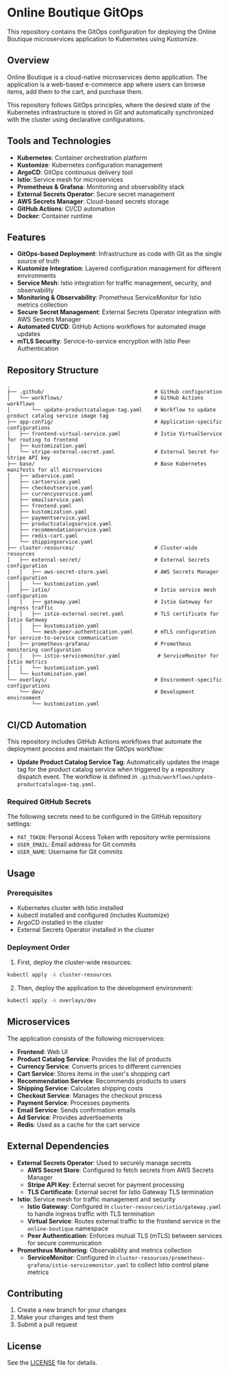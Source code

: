 # Online Boutique GitOps

This repository contains the GitOps configuration for deploying the Online Boutique microservices application to Kubernetes using Kustomize.

## Overview

Online Boutique is a cloud-native microservices demo application. The application is a web-based e-commerce app where users can browse items, add them to the cart, and purchase them.

This repository follows GitOps principles, where the desired state of the Kubernetes infrastructure is stored in Git and automatically synchronized with the cluster using declarative configurations.

## Tools and Technologies

- **Kubernetes**: Container orchestration platform
- **Kustomize**: Kubernetes configuration management
- **ArgoCD**: GitOps continuous delivery tool
- **Istio**: Service mesh for microservices
- **Prometheus & Grafana**: Monitoring and observability stack
- **External Secrets Operator**: Secure secret management
- **AWS Secrets Manager**: Cloud-based secrets storage
- **GitHub Actions**: CI/CD automation
- **Docker**: Container runtime

## Features

- **GitOps-based Deployment**: Infrastructure as code with Git as the single source of truth
- **Kustomize Integration**: Layered configuration management for different environments
- **Service Mesh**: Istio integration for traffic management, security, and observability
- **Monitoring & Observability**: Prometheus ServiceMonitor for Istio metrics collection
- **Secure Secret Management**: External Secrets Operator integration with AWS Secrets Manager
- **Automated CI/CD**: GitHub Actions workflows for automated image updates
- **mTLS Security**: Service-to-service encryption with Istio Peer Authentication

## Repository Structure

```
.
├── .github/                                    # GitHub configuration
│   └── workflows/                              # GitHub Actions workflows
│       └── update-productcatalogue-tag.yaml    # Workflow to update product catalog service image tag
├── app-config/                                 # Application-specific configurations
│   ├── frontend-virtual-service.yaml           # Istio VirtualService for routing to frontend
│   ├── kustomization.yaml
│   └── stripe-external-secret.yaml             # External Secret for Stripe API key
├── base/                                       # Base Kubernetes manifests for all microservices
│   ├── adservice.yaml
│   ├── cartservice.yaml
│   ├── checkoutservice.yaml
│   ├── currencyservice.yaml
│   ├── emailservice.yaml
│   ├── frontend.yaml
│   ├── kustomization.yaml
│   ├── paymentservice.yaml
│   ├── productcatalogservice.yaml
│   ├── recommendationservice.yaml
│   ├── redis-cart.yaml
│   └── shippingservice.yaml
├── cluster-resources/                          # Cluster-wide resources
│   ├── external-secret/                        # External Secrets configuration
│   │   ├── aws-secret-store.yaml               # AWS Secrets Manager configuration
│   │   └── kustomization.yaml
│   ├── istio/                                  # Istio service mesh configuration
│   │   ├── gateway.yaml                        # Istio Gateway for ingress traffic
│   │   ├── istio-external-secret.yaml          # TLS certificate for Istio Gateway
│   │   ├── kustomization.yaml
│   │   └── mesh-peer-authentication.yaml       # mTLS configuration for service-to-service communication
│   ├── prometheus-grafana/                     # Prometheus monitoring configuration
│   │   ├── istio-servicemonitor.yaml            # ServiceMonitor for Istio metrics
│   │   └── kustomization.yaml
│   └── kustomization.yaml
└── overlays/                                   # Environment-specific configurations
    └── dev/                                    # Development environment
        └── kustomization.yaml
```

## CI/CD Automation

This repository includes GitHub Actions workflows that automate the deployment process and maintain the GitOps workflow:

- **Update Product Catalog Service Tag**: Automatically updates the image tag for the product catalog service when triggered by a repository dispatch event. The workflow is defined in `.github/workflows/update-productcatalogue-tag.yaml`.

### Required GitHub Secrets

The following secrets need to be configured in the GitHub repository settings:

- `PAT_TOKEN`: Personal Access Token with repository write permissions
- `USER_EMAIL`: Email address for Git commits
- `USER_NAME`: Username for Git commits

## Usage

### Prerequisites

- Kubernetes cluster with Istio installed
- kubectl installed and configured (includes Kustomize)
- ArgoCD installed in the cluster
- External Secrets Operator installed in the cluster

### Deployment Order

1. First, deploy the cluster-wide resources:

```bash
kubectl apply -k cluster-resources
```

2. Then, deploy the application to the development environment:

```bash
kubectl apply -k overlays/dev
```

## Microservices

The application consists of the following microservices:

- **Frontend**: Web UI
- **Product Catalog Service**: Provides the list of products
- **Currency Service**: Converts prices to different currencies
- **Cart Service**: Stores items in the user's shopping cart
- **Recommendation Service**: Recommends products to users
- **Shipping Service**: Calculates shipping costs
- **Checkout Service**: Manages the checkout process
- **Payment Service**: Processes payments
- **Email Service**: Sends confirmation emails
- **Ad Service**: Provides advertisements
- **Redis**: Used as a cache for the cart service

## External Dependencies

- **External Secrets Operator**: Used to securely manage secrets
  - **AWS Secret Store**: Configured to fetch secrets from AWS Secrets Manager
  - **Stripe API Key**: External secret for payment processing
  - **TLS Certificate**: External secret for Istio Gateway TLS termination
- **Istio**: Service mesh for traffic management and security
  - **Istio Gateway**: Configured in `cluster-resources/istio/gateway.yaml` to handle ingress traffic with TLS termination
  - **Virtual Service**: Routes external traffic to the frontend service in the `online-boutique` namespace
  - **Peer Authentication**: Enforces mutual TLS (mTLS) between services for secure communication
- **Prometheus Monitoring**: Observability and metrics collection
  - **ServiceMonitor**: Configured in `cluster-resources/prometheus-grafana/istio-servicemonitor.yaml` to collect Istio control plane metrics

## Contributing

1. Create a new branch for your changes
2. Make your changes and test them
3. Submit a pull request

## License

See the [LICENSE](LICENSE) file for details.
